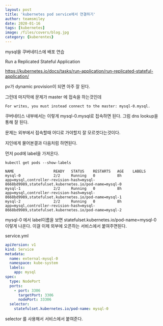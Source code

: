 ```yaml
---
layout: post
title: 'kubernetes pod service에서 연결하기' 
author: teamsmiley
date: 2020-01-16
tags: [kubernetes]
image: /files/covers/blog.jpg
category: {kuberentes}
---
```


mysql을 쿠버네티스에 배포 연습

Run a Replicated Stateful Application

<https://kubernetes.io/docs/tasks/run-application/run-replicated-stateful-application/>

pv가 dynamic provision이 되면 아주 잘 된다.

그런데 마지막에 문제가 master 에 접속을 하는것인데
```
For writes, you must instead connect to the master: mysql-0.mysql.
```

쿠버네티스 내부에서는 이렇게 mysql-0.mysql로 접속하면 된다. 그럼 dns lookup을 통해 잘 된다. 

문제는 외부에서 접속할때 어디로 가야할지 잘 모르겟다는것이다. 

지인에게 물어본결과 다음처럼 하면된다.

먼저 pod에 label을 가져온다.
```
kubectl get pods --show-labels 

NAME                  READY   STATUS    RESTARTS   AGE    LABELS
mysql-0               2/2     Running   0          8h     app=mysql,controller-revision-hash=mysql-8668bd9989,statefulset.kubernetes.io/pod-name=mysql-0
mysql-1               2/2     Running   0          8h     app=mysql,controller-revision-hash=mysql-8668bd9989,statefulset.kubernetes.io/pod-name=mysql-1
mysql-2               2/2     Running   0          8h     app=mysql,controller-revision-hash=mysql-8668bd9989,statefulset.kubernetes.io/pod-name=mysql-2
```

mysql-0 에서 label이름을 보면 statefulset.kubernetes.io/pod-name=mysql-0 이렇게 나온다. 이걸 이제 외부에 오픈하는 서비스에서 붙여주면된다.

service.yml
```yml
apiVersion: v1
kind: Service
metadata:
  name: external-mysql-0
  namespace: kube-system
  labels:
    app: mysql
spec:
  type: NodePort
  ports:
    - port: 3306
      targetPort: 3306
      nodePort: 33306
  selector:
    statefulset.kubernetes.io/pod-name: mysql-0
```

selector 를 사용해서 서비스에서 붙여준다.




